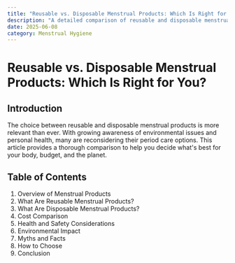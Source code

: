 ```yaml
---
title: "Reusable vs. Disposable Menstrual Products: Which Is Right for You?"
description: "A detailed comparison of reusable and disposable menstrual products. Learn about cost, convenience, health, and environmental impact to make an informed choice."
date: 2025-06-08
category: Menstrual Hygiene
---
```


# Reusable vs. Disposable Menstrual Products: Which Is Right for You?

## Introduction
The choice between reusable and disposable menstrual products is more relevant than ever. With growing awareness of environmental issues and personal health, many are reconsidering their period care options. This article provides a thorough comparison to help you decide what's best for your body, budget, and the planet.

## Table of Contents
1. Overview of Menstrual Products
2. What Are Reusable Menstrual Products?
3. What Are Disposable Menstrual Products?
4. Cost Comparison
5. Health and Safety Considerations
6. Environmental Impact
7. Myths and Facts
8. How to Choose
9. Conclusion

<!-- Article content will be expanded to reach 2000+ words in the next steps --> 
